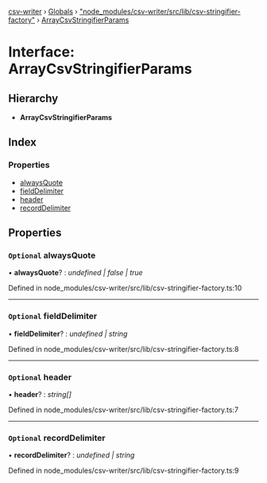 [csv-writer](../README.md) › [Globals](../globals.md) › ["node_modules/csv-writer/src/lib/csv-stringifier-factory"](../modules/_node_modules_csv_writer_src_lib_csv_stringifier_factory_.md) › [ArrayCsvStringifierParams](_node_modules_csv_writer_src_lib_csv_stringifier_factory_.arraycsvstringifierparams.md)

# Interface: ArrayCsvStringifierParams

## Hierarchy

* **ArrayCsvStringifierParams**

## Index

### Properties

* [alwaysQuote](_node_modules_csv_writer_src_lib_csv_stringifier_factory_.arraycsvstringifierparams.md#optional-alwaysquote)
* [fieldDelimiter](_node_modules_csv_writer_src_lib_csv_stringifier_factory_.arraycsvstringifierparams.md#optional-fielddelimiter)
* [header](_node_modules_csv_writer_src_lib_csv_stringifier_factory_.arraycsvstringifierparams.md#optional-header)
* [recordDelimiter](_node_modules_csv_writer_src_lib_csv_stringifier_factory_.arraycsvstringifierparams.md#optional-recorddelimiter)

## Properties

### `Optional` alwaysQuote

• **alwaysQuote**? : *undefined | false | true*

Defined in node_modules/csv-writer/src/lib/csv-stringifier-factory.ts:10

___

### `Optional` fieldDelimiter

• **fieldDelimiter**? : *undefined | string*

Defined in node_modules/csv-writer/src/lib/csv-stringifier-factory.ts:8

___

### `Optional` header

• **header**? : *string[]*

Defined in node_modules/csv-writer/src/lib/csv-stringifier-factory.ts:7

___

### `Optional` recordDelimiter

• **recordDelimiter**? : *undefined | string*

Defined in node_modules/csv-writer/src/lib/csv-stringifier-factory.ts:9
